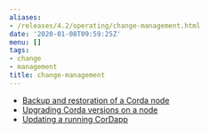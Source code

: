 ```yaml
---
aliases:
- /releases/4.2/operating/change-management.html
date: '2020-01-08T09:59:25Z'
menu: []
tags:
- change
- management
title: change-management
---
```




* [Backup and restoration of a Corda node](cm-backup.md)
* [Upgrading Corda versions on a node](cm-upgrading-node.md)
* [Updating a running CorDapp](cm-updating-cordapp.md)



